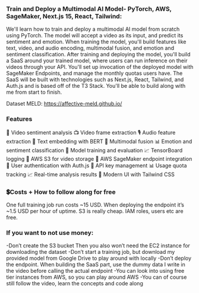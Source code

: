 ### **Train and Deploy a Multimodal AI Model- PyTorch, AWS, SageMaker, Next.js 15, React, Tailwind:** ###

We'll learn how to train and deploy a multimodal AI model from scratch using PyTorch. The model will accept a video as its input, and predict its sentiment and emotion. When training the model, you'll build features like text, video, and audio encoding, multimodal fusion, and emotion and sentiment classification. After training and deploying the model, you'll build a SaaS around your trained model, where users can run inference on their videos through your API. You'll set up invocation of the deployed model with SageMaker Endpoints, and manage the monthly quotas users have. The SaaS will be built with technologies such as Next.js, React, Tailwind, and Auth.js and is based off of the T3 Stack. You'll be able to build along with me from start to finish.

Dataset
MELD: https://affective-meld.github.io/

### **Features** ###
🎥 Video sentiment analysis
📺 Video frame extraction
🎙️ Audio feature extraction
📝 Text embedding with BERT
🔗 Multimodal fusion
📊 Emotion and sentiment classification
🚀 Model training and evaluation
📈 TensorBoard logging
🚀 AWS S3 for video storage
🤖 AWS SageMaker endpoint integration
🔐 User authentication with Auth.js
🔑 API key management
📊 Usage quota tracking
📈 Real-time analysis results
🎨 Modern UI with Tailwind CSS

### **💲Costs + How to follow along for free** ###
One full training job run costs ~15 USD. When deploying the endpoint it’s ~1.5 USD per hour of uptime. S3 is really cheap. IAM roles, users etc are free.

### **If you want to not use money:** ###
-Don’t create the S3 bucket
Then you also won’t need the EC2 instance for downloading the dataset
-Don’t start a training job, but download my provided model from Google Drive to play around with locally
-Don’t deploy the endpoint. When building the SaaS part, use the dummy data I write in the video before calling the actual endpoint
-You can look into using free tier instances from AWS, so you can play around AWS
-You can of course still follow the video, learn the concepts and code along

